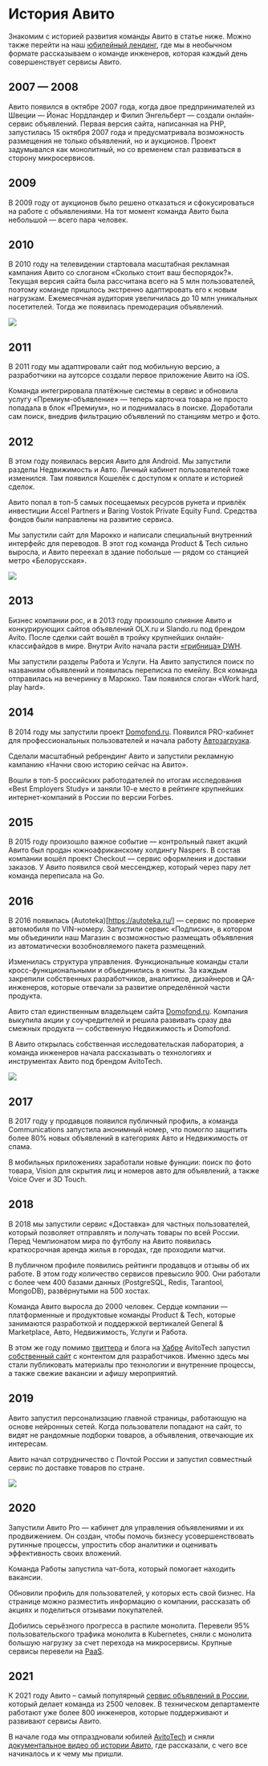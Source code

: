 # История Авито

Знакомим с историей развития команды Авито в статье ниже. 
Можно также перейти на наш [юбилейный лендинг](https://tech.avito.ru/?utm_source=telegram&utm_medium=social&utm_campaign=avitotech-ispolnilos-5-let-kratkaya-ist&utm_content=50235821), где мы в необычном формате рассказываем о команде инженеров, которая каждый день совершенствует сервисы Авито.

## 2007 — 2008

Авито появился в октябре 2007 года, когда двое предпринимателей из Швеции — Йонас Нордландер и Филип Энгельберт — создали онлайн-сервис объявлений. Первая версия сайта, написанная на PHP, запустилась 15 октября 2007 года и предусматривала возможность размещения не только объявлений, но и аукционов. Проект задумывался как монолитный, но со временем стал развиваться в сторону микросервисов. 


## 2009

В 2009 году от аукционов было решено отказаться и сфокусироваться на работе с объявлениями. На тот момент команда Авито была небольшой — всего пара человек.


## 2010

В 2010 году на телевидении стартовала масштабная рекламная кампания Авито со слоганом «Сколько стоит ваш беспорядок?». Текущая версия сайта была рассчитана всего на 5 млн пользователей, поэтому команде пришлось экстренно адаптировать его к новым нагрузкам. Ежемесячная аудитория увеличилась до 10 млн уникальных посетителей. Тогда же появилась премодерация объявлений. 

![](https://habrastorage.org/webt/sv/j2/9o/svj29oi1gy1q6ehkedzjza7aetu.png)


## 2011

В 2011 году мы адаптировали сайт под мобильную версию, а разработчики на аутсорсе создали первое приложение Авито на iOS. 

Команда интегрировала платёжные системы в сервис и обновила услугу «Премиум-объявление» — теперь карточка товара не просто попадала в блок «Премиум», но и поднималась в поиске. Доработали сам поиск, внедрив фильтрацию объявлений по станциям метро и фото. 


## 2012

В этом году появилась версия Авито для Android. Мы запустили разделы Недвижимость и Авто. Личный кабинет пользователей тоже изменился. Там появился Кошелёк с доступом к оплате и историей сделок.

Авито попал в топ-5 самых посещаемых ресурсов рунета и привлёк инвестиции Accel Partners и Baring Vostok Private Equity Fund. Средства фондов были направлены на развитие сервиса. 

Мы запустили сайт для Марокко и написали специальный внутренний интерфейс для переводов. В этот год команда Product & Tech сильно выросла, и Авито переехал в здание побольше — рядом со станцией метро «Белорусская».

![](https://habrastorage.org/webt/7i/vr/gz/7ivrgz716iehoqe5zt4g4unxauc.jpeg)


## 2013

Бизнес компании рос, и в 2013 году произошло слияние Авито и конкурирующих сайтов объявлений OLX.ru и Slando.ru под брендом Avito. После сделки сайт вошёл в тройку крупнейших онлайн-классифайдов в мире. Внутри Avito начала расти [«грибница» DWH](https://habrahabr.ru/company/avito/blog/322510/). 

Мы запустили разделы Работа и Услуги. На Авито запустился поиск по названиям объявлений и появилась переписка по емейлу.
Вся команда отправилась на вечеринку в Марокко. Там появился слоган «Work hard, play hard».


## 2014

В 2014 году мы запустили проект [Domofond.ru](https://www.domofond.ru/). Появился PRO-кабинет для профессиональных пользователей и начала работу [Автозагрузка](https://autoload.avito.ru/format/). 

Сделали масштабный ребрендинг Авито и запустили рекламную кампанию «Начни свою историю сейчас на Авито». 

Вошли в топ-5 российских работодателей по итогам исследования «Best Employers Study» и заняли 10-е место в рейтинге крупнейших интернет-компаний в России по версии Forbes. 


## 2015

В 2015 году произошло важное событие — контрольный пакет акций Авито был продан южноафриканскому холдингу Naspers. В состав компании вошёл проект Checkout — сервис оформления и доставки заказов. У Авито появился свой мессенджер, который через пару лет команда переписала на Go.


## 2016

В 2016 появилась (Autoteka)[https://autoteka.ru/] — сервис по проверке автомобиля по VIN-номеру. Запустили сервис «Подписки», в котором мы объединили наш Магазин с возможностью размещать объявления из автоматически возобновляемого пакета размещений.

Изменилась структура управления. Функциональные команды стали кросс-функциональными и объединились в юниты. За каждым закрепили собственных разработчиков, аналитиков, дизайнеров и QA-инженеров, которые отвечали за развитие определённой части продукта. 

Авито стал единственным владельцем сайта [Domofond.ru](https://www.domofond.ru/). Компания выкупила акции у соучредителей и решила развивать сразу два смежных продукта — собственную Недвижимость и Domofond. 

В Авито открылась собственная исследовательская лаборатория, а команда инженеров начала рассказывать о технологиях и инструментах Авито под брендом AvitoTech.

![](https://habrastorage.org/webt/_b/kr/rx/_bkrrxuhviywsbfxlcyi5eapeyg.jpeg)

## 2017

В 2017 году у продавцов появился публичный профиль, а команда Communications запустила анонимный номер, что помогло защитить более 80% новых объявлений в категориях Авто и Недвижимость от спама. 

В мобильных приложениях заработали новые функции: поиск по фото товара, Vision для скрытия лиц и номеров авто для объявлений,  а также Voice Over и 3D Touch. 


## 2018

В 2018 мы запустили сервис «Доставка» для частных пользователей, который позволяет отправлять и получать товары по всей России. Перед Чемпионатом мира по футболу на Авито появилась краткосрочная аренда жилья в городах, где проходили матчи.

В публичном профиле появились рейтинги продавцов и отзывы об их работе. В этом году количество сервисов превысило 900. Они работали с более чем 400 базами данных (PostgreSQL, Redis, Tarantool, MongoDB), развёрнутыми на 500 хостах.

Команда Авито выросла до 2000 человек. Сердце компании — платформенные и продуктовые команды Product & Tech, которые занимаются разработкой и поддержкой вертикалей General & Marketplace, Авто, Недвижимость, Услуги и Работа.

В этом же году помимо [твиттера](https://twitter.com/AvitoTech) и блога на [Хабре](https://habr.com/ru/company/avito/) AvitoTech запустил [собственный сайт](https://avito.tech/) с контентом для разработчиков. Именно здесь мы стали публиковать материалы про технологии и внутренние процессы, а также свежие вакансии и афишу мероприятий. 


## 2019 

Авито запустил персонализацию главной страницы, работающую на основе нейронных сетей. Когда пользователи попадают на сайт, то видят не рандомные подборки товаров, а объявления, отвечающие их интересам.

Авито начал сотрудничество с Почтой России и запустил совместный сервис по доставке товаров по стране.

![](https://habrastorage.org/webt/wo/rd/ex/wordexhsnoxxfshif6xlye2bwsq.png)


## 2020

Запустили Авито Pro — кабинет для управления объявлениями и их продвижением. Он создан, чтобы помочь бизнесу усовершенствовать рутинные процессы, упростить сбор аналитики и оценивать эффективность своих вложений.

Команда Работы запустила чат-бота, который помогает находить вакансии. 

Обновили профиль для пользователей, у которых есть свой бизнес. На странице можно разместить информацию о компании, рассказать об акциях и поделиться отзывами покупателей.  

Добились серьёзного прогресса в распиле монолита. Перевели 95% пользовательского трафика монолита в Kubernetes, сняли с монолита большую нагрузку за счет перехода на микросервисы. Крупные сервисы перевели на [PaaS](https://habr.com/ru/company/avito/blog/527400/).


## 2021

К 2021 году Авито – самый популярный [сервис объявлений в России](https://www.similarweb.com/website/avito.ru/), который делает команда из 2500 человек. В техническом департаменте работают уже более 800 инженеров, которые поддерживают и развивают сервисы Авито. 

В начале года мы отпраздновали юбилей [AvitoTech](https://avito.tech/) и сняли [документальное видео об истории Авито](https://www.youtube.com/watch?v=tvaRBrS14rE), где рассказали, с чего все начиналось и к чему мы пришли. 
